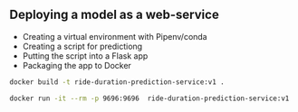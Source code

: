 ## Deploying a model as a web-service

* Creating a virtual environment with Pipenv/conda
* Creating a script for predictiong 
* Putting the script into a Flask app
* Packaging the app to Docker


```bash
docker build -t ride-duration-prediction-service:v1 .
```

```bash
docker run -it --rm -p 9696:9696  ride-duration-prediction-service:v1
```